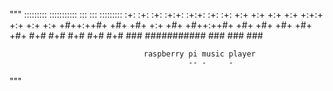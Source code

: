 """
              ::::::::: :::::::::::   :::   :::   :::::::::
             :+:    :+:    :+:      :+:+: :+:+:  :+:    :+:
            +:+    +:+    +:+     +:+ +:+:+ +:+ +:+    +:+
           +#++:++#+     +#+     +#+  +:+  +#+ +#++:++#+
          +#+           +#+     +#+       +#+ +#+
         #+#           #+#     #+#       #+# #+#
        ###       ########### ###       ### ###
      
                                  raspberry pi music player
                                            -- -     -
"""
